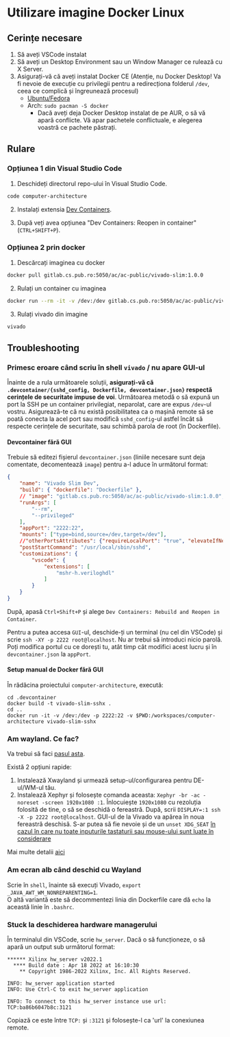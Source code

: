 # Utilizare imagine Docker Linux

## Cerințe necesare
1. Să aveți VSCode instalat
2. Să aveți un Desktop Environment sau un Window Manager ce rulează cu X Server.
3. Asigurați-vă că aveți instalat Docker CE (Atenție, nu Docker Desktop! Va fi nevoie de execuție cu privilegii pentru a redirecționa folderul `/dev`, ceea ce complică și îngreunează procesul)
   - [Ubuntu/Fedora](https://docs.docker.com/engine/install/)
   - Arch: ```sudo pacman -S docker```
      * Dacă aveți deja Docker Desktop instalat de pe AUR, o să vă apară conflicte. 
	    Vă apar pachetele conflictuale, e alegerea voastră ce pachete păstrați.

## Rulare

### Opțiunea 1 din Visual Studio Code

1. Deschideți directorul repo-ului în Visual Studio Code.
```bash
code computer-architecture
```

2. Instalați extensia [Dev Containers](https://marketplace.visualstudio.com/items?itemName=ms-vscode-remote.remote-containers).

3. După veți avea opțiunea "Dev Containers: Reopen in container" (`CTRL+SHIFT+P`).

### Opțiunea 2 prin docker

1. Descărcați imaginea cu docker
```bash
docker pull gitlab.cs.pub.ro:5050/ac/ac-public/vivado-slim:1.0.0
```

2. Rulați un container cu imaginea
```bash
docker run --rm -it -v /dev:/dev gitlab.cs.pub.ro:5050/ac/ac-public/vivado-slim:1.0.0 /bin/bash
```

3. Rulați vivado din imagine
```bash
vivado
```

## Troubleshooting
### Primesc eroare când scriu în shell ```vivado``` / nu apare GUI-ul
Înainte de a rula următoarele soluții, **asigurați-vă că `.devcontainer/{sshd_config, Dockerfile, devcontainer.json}` respectă cerințele de securitate impuse de voi**. 
Următoarea metodă o să expună un port la SSH pe un container privilegiat, neparolat, care are expus `/dev`-ul vostru. Asigurează-te că nu există posibilitatea ca o mașină remote să se poată conecta la acel port sau modifică `sshd_config`-ul astfel încât să respecte cerințele de securitate, sau schimbă parola de root (în Dockerfile).

#### Devcontainer fără GUI
Trebuie să editezi fișierul `devcontainer.json` (liniile necesare sunt deja comentate, decomentează `image`) pentru a-l aduce în următorul format:
```json
{
	"name": "Vivado Slim Dev",
	"build": { "dockerfile": "Dockerfile" },
	// "image": "gitlab.cs.pub.ro:5050/ac/ac-public/vivado-slim:1.0.0",
	"runArgs": [
		"--rm",
		"--privileged"
	],
	"appPort": "2222:22",
	"mounts": ["type=bind,source=/dev,target=/dev"],
	//"otherPortsAttributes": {"requireLocalPort": "true", "elevateIfNeeded" : "true"},
	"postStartCommand": "/usr/local/sbin/sshd",
	"customizations": {
		"vscode": {
			"extensions": [
				"mshr-h.veriloghdl"
			]
		}
	}
}
```
După, apasă ```Ctrl+Shift+P``` și alege ```Dev Containers: Rebuild and Reopen in Container```.

Pentru a putea accesa `GUI`-ul, deschide-ți un terminal (nu cel din VSCode) și scrie ```ssh -XY -p 2222 root@localhost```. 
Nu ar trebui să introduci nicio parolă. 
Poți modifica portul cu ce dorești tu, atât timp cât modifici acest lucru și în `devcontainer.json` la `appPort`.

#### Setup manual de Docker fără GUI
În rădăcina proiectului `computer-architecture`, execută:
```
cd .devcontainer
docker build -t vivado-slim-sshx .
cd ..
docker run -it -v /dev:/dev -p 2222:22 -v $PWD:/workspaces/computer-architecture vivado-slim-sshx
```
### Am wayland. Ce fac?
Va trebui să faci [pasul asta](#primesc-eroare-cand-scriu-in-shell-vivadonu-apare-gui-ul).

Există 2 opțiuni rapide:
1. Instalează Xwayland și urmează setup-ul/configurarea pentru DE-ul/WM-ul tău.
2. Instalează Xephyr și folosește comanda aceasta: ```Xephyr -br -ac -noreset -screen 1920x1080 :1```. 
Înlocuiește `1920x1080` cu rezoluția folosită de tine, o să se deschidă o fereastră. 
După, scrii ```DISPLAY=:1 ssh -X -p 2222 root@localhost```. 
GUI-ul de la Vivado va apărea în noua fereastră deschisă.
S-ar putea să fie nevoie și de un ```unset XDG_SEAT``` [în cazul în care nu toate inputurile tastaturii sau mouse-ului sunt luate în considerare](https://unix.stackexchange.com/questions/690782/mouse-and-keyboard-not-getting-captured-by-xephyr)

Mai multe detalii [aici](https://www.dbts-analytics.com/notesxfwdgb.html)

### Am ecran alb când deschid cu Wayland
Scrie în `shell`, înainte să execuți Vivado, ```export _JAVA_AWT_WM_NONREPARENTING=1```.  
O altă variantă este să decommentezi linia din Dockerfile care dă `echo` la această linie în `.bashrc`.

### Stuck la deschiderea hardware managerului
În terminalul din VSCode, scrie ```hw_server```. 
Dacă o să funcționeze, o să apară un output sub următorul format:
```
****** Xilinx hw_server v2022.1
  **** Build date : Apr 18 2022 at 16:10:30
    ** Copyright 1986-2022 Xilinx, Inc. All Rights Reserved.

INFO: hw_server application started
INFO: Use Ctrl-C to exit hw_server application

INFO: To connect to this hw_server instance use url: TCP:ba86b6047b8c:3121
```
Copiază ce este între `TCP:` și `:3121` și folosește-l ca 'url' la conexiunea remote.

